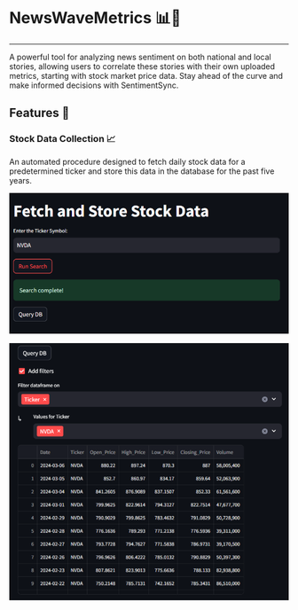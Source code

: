 # NewsWaveMetrics 📊📰
---

 A powerful tool for analyzing news sentiment on both national and local stories, allowing users to correlate these stories with their own uploaded metrics, starting with stock market price data. Stay ahead of the curve and make informed decisions with SentimentSync.

 ## Features 🌟

 ### Stock Data Collection 📈
An automated procedure designed to fetch daily stock data for a predetermined ticker and store this data in the database for the past five years.

![Searching Stock Data](images/image_ui_searching_ticker_stock_data.png)

![Displaying Stock Data](images/image_ui_stock_data.png)